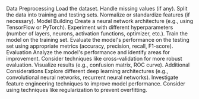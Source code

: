 Data Preprocessing
Load the dataset.
Handle missing values (if any).
Split the data into training and testing sets.
Normalize or standardize features (if necessary).
Model Building
Create a neural network architecture (e.g., using TensorFlow or PyTorch).
Experiment with different hyperparameters (number of layers, neurons, activation functions, optimizer, etc.).
Train the model on the training set.
Evaluate the model's performance on the testing set using appropriate metrics (accuracy, precision, recall, F1-score).
Evaluation
Analyze the model's performance and identify areas for improvement.
Consider techniques like cross-validation for more robust evaluation.
Visualize results (e.g., confusion matrix, ROC curve).
Additional Considerations
Explore different deep learning architectures (e.g., convolutional neural networks, recurrent neural networks).
Investigate feature engineering techniques to improve model performance.
Consider using techniques like regularization to prevent overfitting.
